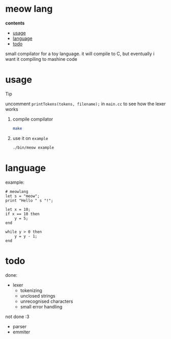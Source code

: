 # meow lang

**contents**
- [usage](#usage)
- [language](#language)
- [todo](#todo)

small compilator for a toy language. it will compile to C, but eventually i want it compiling to mashine code

# usage

> [!TIP]
> uncomment `printTokens(tokens, filename);` in `main.cc` to see how the lexer works

1. compile compilator

    ```sh
    make
    ```

2. use it on `example`

    ```sh
    ./bin/meow example
    ```


# language

example:
```
# meowlang
let s = "meow";
print "Hello " s "!";

let x = 10;
if x == 10 then
    y = 5;
end

while y > 0 then
    y = y - 1;
end
```

# todo

done:
- lexer
    - tokenizing
    - unclosed strings
    - unrecognised characters
    - small error handling

not done :3
- parser
- emmiter